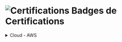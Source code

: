 # <img src="https://raw.githubusercontent.com/Tarikul-Islam-Anik/Animated-Fluent-Emojis/master/Emojis/Objects/Trophy.png" alt="Certifications" width="45px"> Badges de Certifications

<details><summary>Cloud - AWS</summary>
    <div>
        <img src="./cloud_aws/240722_aws_clf-c02.png" alt="aws_dva-c02" width="auto" height="180">
        <img src="./cloud_aws/250203_aws_saa-c03.png" alt="aws_saa-c03" width="auto" height="180">
        <img src="./cloud_aws/250618_aws_dva-c02.png" alt="aws_clf-c02" width="auto" height="180">
    </div>
</details>